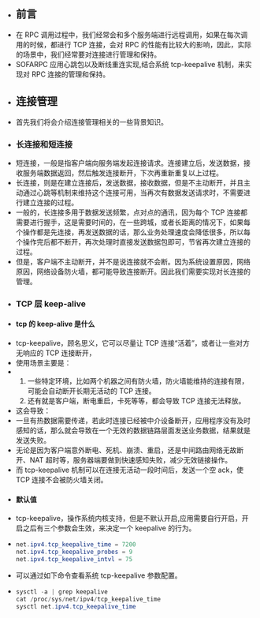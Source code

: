 - ## 前言
- 在 RPC 调用过程中，我们经常会和多个服务端进行远程调用，如果在每次调用的时候，都进行 TCP 连接，会对 RPC 的性能有比较大的影响，因此，实际的场景中，我们经常要对连接进行管理和保持。
- SOFARPC 应用心跳包以及断线重连实现,结合系统 tcp-keepalive 机制，来实现对 RPC 连接的管理和保持。
- ## 连接管理
- 首先我们将会介绍连接管理相关的一些背景知识。
- ### 长连接和短连接
- 短连接，一般是指客户端向服务端发起连接请求。连接建立后，发送数据，接收服务端数据返回，然后触发连接断开，下次再重新重复以上过程。
- 长连接，则是在建立连接后，发送数据，接收数据，但是不主动断开，并且主动通过心跳等机制来维持这个连接可用，当再次有数据发送请求时，不需要进行建立连接的过程。
- 一般的，长连接多用于数据发送频繁，点对点的通讯，因为每个 TCP 连接都需要进行握手，这是需要时间的，在一些跨城，或者长距离的情况下，如果每个操作都是先连接，再发送数据的话，那么业务处理速度会降低很多，所以每个操作完后都不断开，再次处理时直接发送数据包即可，节省再次建立连接的过程。
- 但是，客户端不主动断开，并不是说连接就不会断。因为系统设置原因，网络原因，网络设备防火墙，都可能导致连接断开。因此我们需要实现对长连接的管理。
- ### TCP 层 keep-alive
- #### tcp 的 keep-alive 是什么
- tcp-keepalive，顾名思义，它可以尽量让 TCP 连接“活着”，或者让一些对方无响应的 TCP 连接断开，
- 使用场景主要是：
- 1. 一些特定环境，比如两个机器之间有防火墙，防火墙能维持的连接有限，可能会自动断开长期无活动的 TCP 连接。
  2. 还有就是客户端，断电重启，卡死等等，都会导致 TCP 连接无法释放。
- 这会导致：
- 一旦有热数据需要传递，若此时连接已经被中介设备断开，应用程序没有及时感知的话，那么就会导致在一个无效的数据链路层面发送业务数据，结果就是发送失败。
- 无论是因为客户端意外断电、死机、崩溃、重启，还是中间路由网络无故断开、NAT 超时等，服务器端要做到快速感知失败，减少无效链接操作。
- 而 tcp-keepalive 机制可以在连接无活动一段时间后，发送一个空 ack，使 TCP 连接不会被防火墙关闭。
- #### 默认值
- tcp-keepalive，操作系统内核支持，但是不默认开启,应用需要自行开启，开启之后有三个参数会生效，来决定一个 keepalive 的行为。
- ```java
  net.ipv4.tcp_keepalive_time = 7200
  net.ipv4.tcp_keepalive_probes = 9
  net.ipv4.tcp_keepalive_intvl = 75
  ```
- 可以通过如下命令查看系统 tcp-keepalive 参数配置。
- ```java
  sysctl -a | grep keepalive
  cat /proc/sys/net/ipv4/tcp_keepalive_time
  sysctl net.ipv4.tcp_keepalive_time
  ```